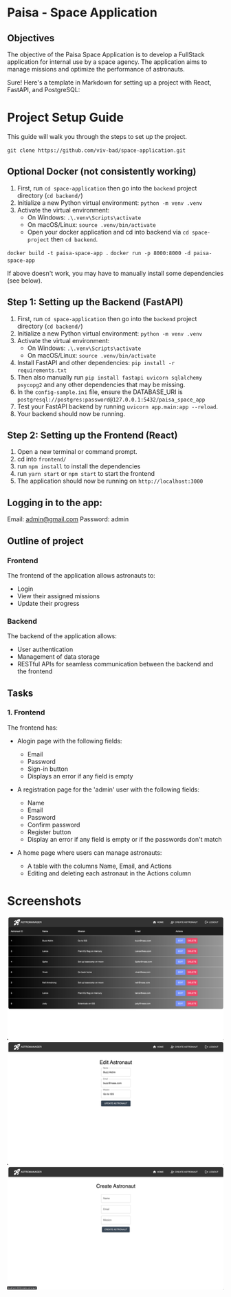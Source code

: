 # Paisa - Space Application

## Objectives

The objective of the Paisa Space Application is to develop a FullStack application for internal use by a space agency. The application aims to manage missions and optimize the performance of astronauts.

Sure! Here's a template in Markdown for setting up a project with React, FastAPI, and PostgreSQL:

# Project Setup Guide

This guide will walk you through the steps to set up the project.

`git clone https://github.com/viv-bad/space-application.git`

## Optional Docker (not consistently working)

1. First, run `cd space-application` then go into the `backend` project directory (`cd backend/`)
2. Initialize a new Python virtual environment: `python -m venv .venv`
3. Activate the virtual environment:
   - On Windows: `.\.venv\Scripts\activate`
   - On macOS/Linux: `source .venv/bin/activate`
   - Open your docker application and cd into backend via `cd space-project` then `cd backend`.

`docker build -t paisa-space-app .`
`docker run -p 8000:8000 -d paisa-space-app`

If above doesn't work, you may have to manually install some dependencies (see below).

## Step 1: Setting up the Backend (FastAPI)

1. First, run `cd space-application` then go into the `backend` project directory (`cd backend/`)
2. Initialize a new Python virtual environment: `python -m venv .venv`
3. Activate the virtual environment:
   - On Windows: `.\.venv\Scripts\activate`
   - On macOS/Linux: `source .venv/bin/activate`
4. Install FastAPI and other dependencies: `pip install -r requirements.txt`
5. Then also manually run `pip install fastapi uvicorn sqlalchemy psycopg2` and any other dependencies that may be missing.
6. In the `config-sample.ini` file, ensure the DATABASE_URI is `postgresql://postgres:password@127.0.0.1:5432/paisa_space_app`
7. Test your FastAPI backend by running `uvicorn app.main:app --reload`.
8. Your backend should now be running.

## Step 2: Setting up the Frontend (React)

1. Open a new terminal or command prompt.
2. cd into `frontend/`
3. run `npm install` to install the dependencies
4. run `yarn start` or `npm start` to start the frontend
5. The application should now be running on `http://localhost:3000`

## Logging in to the app:

Email: admin@gmail.com
Password: admin

## Outline of project

### Frontend

The frontend of the application allows astronauts to:

- Login
- View their assigned missions
- Update their progress

### Backend

The backend of the application allows:

- User authentication
- Management of data storage
- RESTful APIs for seamless communication between the backend and the frontend

## Tasks

### 1. Frontend

The frontend has:

- Alogin page with the following fields:

  - Email
  - Password
  - Sign-in button
  - Displays an error if any field is empty

- A registration page for the 'admin' user with the following fields:

  - Name
  - Email
  - Password
  - Confirm password
  - Register button
  - Display an error if any field is empty or if the passwords don't match

- A home page where users can manage astronauts:
  - A table with the columns Name, Email, and Actions
  - Editing and deleting each astronaut in the Actions column

# Screenshots

!['main-table'](assets/main-table.png)
!['edit-page'](assets/edit-page.png)
!['create-page.png](assets/create-page.png)

